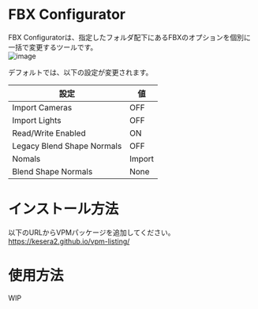 # FBX Configurator
FBX Configuratorは、指定したフォルダ配下にあるFBXのオプションを個別に一括で変更するツールです。  
![image](https://github.com/user-attachments/assets/41d569be-3b21-48c1-8746-82a4b8015c8a)

デフォルトでは、以下の設定が変更されます。

| 設定                           | 値     | 
| ------------------------------ | ------ | 
| Import Cameras<br>             | OFF    | 
| Import Lights                  | OFF    | 
| Read/Write Enabled             | ON     | 
| Legacy Blend Shape Normals<br> | OFF    | 
| Nomals<br>                     | Import | 
| Blend Shape Normals            | None   | 

# インストール方法
以下のURLからVPMパッケージを追加してください。  
https://kesera2.github.io/vpm-listing/

# 使用方法
WIP
